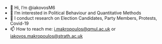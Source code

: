 - 👋 Hi, I’m @iakovosM6
- 👀 I’m interested in Political Behaviour and Quantitative Methods
- 🌱 I conduct research on Election Candidates, Party Members, Protests, Covid-19
- 📫 How to reach me: i.makropoulos@qmul.ac.uk or iakovos.makropoulos@strath.ac.uk

<!---
iakovosM6/iakovosM6 is a ✨ special ✨ repository because its `README.md` (this file) appears on your GitHub profile.
You can click the Preview link to take a look at your changes.
--->
